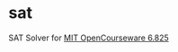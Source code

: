 sat
===

SAT Solver for [MIT OpenCourseware 6.825](http://ocw.mit.edu/courses/electrical-engineering-and-computer-science/6-825-techniques-in-artificial-intelligence-sma-5504-fall-2002/)

